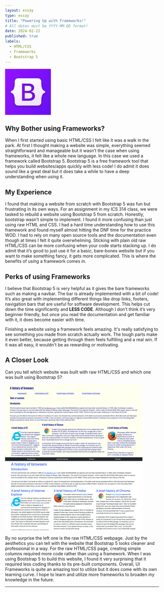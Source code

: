 ```yaml
---
layout: essay
type: essay
title: "Powering Up with Frameworks!"
# All dates must be YYYY-MM-DD format!
date: 2024-02-22
published: true
labels:
  - HTML/CSS
  - Frameworks
  - Bootstrap 5
---
```

<img width="150px" 
     class="rounded float-start pe-4" 
     src="../img/frameworks/logo.jpeg" >
     
## Why Bother using Frameworks?
     
When I first started using basic HTML/CSS I felt like it was a walk in the park. At first I thought making a website was simple, everything seemed straightforward and manageable but it wasn’t the case when using frameworks, it felt like a whole new language. In this case we used a framework called Bootstrap 5. Bootstrap 5 is a free framework tool that helps you build websites/apps quickly with less code! I do admit it does sound like a great deal but it does take a while to have a deep understanding when using it. 

## My Experience

I found that making a website from scratch with Bootstrap 5 was fun but frustrating in its own ways. For an assignment in my ICS 314 class, we were tasked to rebuild a website using Bootstrap 5 from scratch. Honestly, bootstrap wasn’t simple to implement. I found it more confusing than just using raw HTML and CSS. I had a hard time understanding how to use this framework and found myself almost hitting the DNF time for the practice WOD. I had to rely on many open source tools and the documentation even though at times I felt it quite overwhelming.
Sticking with plain old raw HTML/CSS can be more confusing when your code starts stacking up. I do admit that it’s good to just use it for a basic, bare-bones website but if you want to make something fancy, it gets more complicated. This is where the benefits of using a framework comes in.

## Perks of using Frameworks

I believe that Bootstrap 5 is very helpful as it gives the bare frameworks such as making a navbar. The bar is already implemented with a bit of code! It’s also great with implementing different things like drop links, footers, navigation bars that are useful for software development. This helps cut down the time significantly and **LESS CODE**. Although I don't think it’s very beginner friendly, but once you read the documentation and get familiar with it, it does become easier with time.

Finishing a website using a framework feels amazing. It's really satisfying to see something you made from scratch actually work. The tough parts make it even better, because getting through them feels fulfilling and a real win. If it was all easy, it wouldn't be as rewarding or motivating.

## A Closer Look

Can you tell which website was built with raw HTML/CSS and which one was built using Bootstrap 5? <br/>

<div class="text-center p-4">
  <img width="450px" class="img-thumbnail" src="../img/frameworks/rawhtmlcss.png">
  <img width="450px" class="img-thumbnail" src="../img/frameworks/bootstrap5.png">
</div>

By no surprise the left one is the raw HTML/CSS webpage. Just by the aesthetics you can tell with the website that Bootstrap 5 looks cleaner and professional in a way. For the raw HTML/CSS page, creating simple columns required more code rather than using a framework. When I was using Bootstrap 5 to build this website, I found it very surprising that it required less coding thanks to its pre-built components. Overall, UI Frameworks is quite an amazing tool to utilize but it does come with its own learning curve. I hope to learn and utilize more frameworks to broaden my knowledge in the future. 
<hr>
